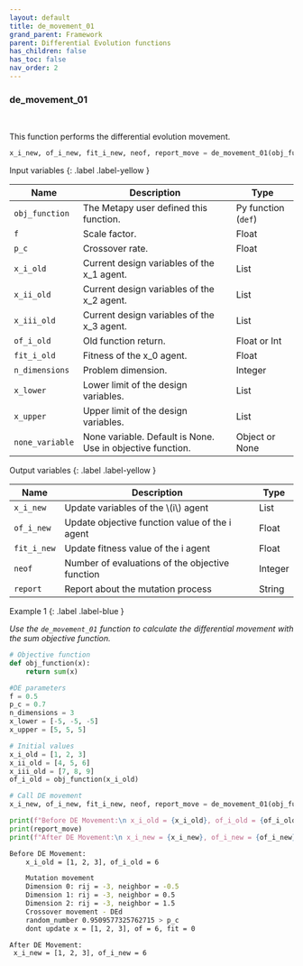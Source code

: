 ```yaml
---
layout: default
title: de_movement_01
grand_parent: Framework
parent: Differential Evolution functions
has_children: false
has_toc: false
nav_order: 2
---
```


<!--Don't delete ths script-->
<script src = "https://polyfill.io/v3/polyfill.min.js?features=es6"></script>
<script id = "MathJax-script" async src="https://cdn.jsdelivr.net/npm/mathjax@3/es5/tex-mml-chtml.js"></script>
<!--Don't delete ths script-->

<h3>de_movement_01</h3>

<br>

<p align = "justify">
    This function performs the differential evolution movement.
</p>

```python
x_i_new, of_i_new, fit_i_new, neof, report_move = de_movement_01(obj_function, f, p_c, x_i_old, x_ii_old, x_iii_old, of_i_old, 0, n_dimensions, x_lower, x_upper)
```

Input variables
{: .label .label-yellow }

<table style = "width:100%">
    <thead>
      <tr>
        <th>Name</th>
        <th>Description</th>
        <th>Type</th>
      </tr>
    </thead>
    <tr>
        <td><code>obj_function</code></td>
        <td>The Metapy user defined this function.</td>
        <td>Py function (<code>def</code>)</td>
    </tr>
    <tr>
        <td><code>f</code></td>
        <td>Scale factor.</td>
        <td>Float</td>
    </tr>
      <tr>
        <td><code>p_c</code></td>
        <td>Crossover rate.</td>
        <td>Float</td>
    </tr>
    <tr>
        <td><code>x_i_old</code></td>
        <td>Current design variables of the x_1 agent.</td>
        <td>List</td>
    </tr>
    <tr>
        <td><code>x_ii_old</code></td>
        <td>Current design variables of the x_2 agent.</td>
        <td>List</td>
    </tr>
    <tr>
        <td><code>x_iii_old</code></td>
        <td>Current design variables of the x_3 agent.</td>
        <td>List</td>
    </tr>
    <tr>
        <td><code>of_i_old</code></td>
        <td>Old function return.</td>
        <td>Float or Int</td>
    </tr>
    <tr>
        <td><code>fit_i_old</code></td>
        <td>Fitness of the x_0 agent.</td>
        <td>Float</td>
    </tr>
    <tr>
        <td><code>n_dimensions</code></td>
        <td>Problem dimension.</td>
        <td>Integer</td>
    </tr>
    <tr>
        <td><code>x_lower</code></td>
        <td>Lower limit of the design variables.</td>
        <td>List</td>
    </tr>
    <tr>
        <td><code>x_upper</code></td>
        <td>Upper limit of the design variables.</td>
        <td>List</td>
    </tr>
    <tr>
        <td><code>none_variable</code></td>
        <td>None variable. Default is None. Use in objective function.</td>
        <td>Object or None</td>
    </tr>
</table>

Output variables
{: .label .label-yellow }

<table style = "width:100%">
    <thead>
      <tr>
        <th>Name</th>
        <th>Description</th>
        <th>Type</th>
      </tr>
    </thead>
    <tr>
        <td><code>x_i_new</code></td>
        <td>Update variables of the \(i\) agent</td>
        <td>List</td>
    </tr>
    <tr>
        <td><code>of_i_new</code></td>
        <td>Update objective function value of the i agent</td>
        <td>Float</td>
    </tr>
    <tr>
        <td><code>fit_i_new</code></td>
        <td>Update fitness value of the i agent</td>
        <td>Float</td>
    </tr>
    <tr>
        <td><code>neof</code></td>
        <td>Number of evaluations of the objective function</td>
        <td>Integer</td>
    </tr>
    <tr>
        <td><code>report</code></td>
        <td>Report about the mutation process</td>
        <td>String</td>
    </tr>
</table>

Example 1
{: .label .label-blue }

<p align = "justify">
    <i>
        Use the <code>de_movement_01</code> function to calculate the differential movement with the sum objective function.
    </i>

</p>

```python
# Objective function
def obj_function(x):
    return sum(x)

#DE parameters
f = 0.5
p_c = 0.7
n_dimensions = 3
x_lower = [-5, -5, -5]
x_upper = [5, 5, 5]

# Initial values
x_i_old = [1, 2, 3]
x_ii_old = [4, 5, 6]
x_iii_old = [7, 8, 9]
of_i_old = obj_function(x_i_old)

# Call DE movement
x_i_new, of_i_new, fit_i_new, neof, report_move = de_movement_01(obj_function, f, p_c, x_i_old, x_ii_old, x_iii_old, of_i_old, 0, n_dimensions, x_lower, x_upper)

print(f"Before DE Movement:\n x_i_old = {x_i_old}, of_i_old = {of_i_old}\n")
print(report_move)
print(f"After DE Movement:\n x_i_new = {x_i_new}, of_i_new = {of_i_new}\n")
```

```bash
Before DE Movement:
    x_i_old = [1, 2, 3], of_i_old = 6

    Mutation movement
    Dimension 0: rij = -3, neighbor = -0.5
    Dimension 1: rij = -3, neighbor = 0.5
    Dimension 2: rij = -3, neighbor = 1.5
    Crossover movement - DEd
    random_number 0.9509577325762715 > p_c
    dont update x = [1, 2, 3], of = 6, fit = 0

After DE Movement:
 x_i_new = [1, 2, 3], of_i_new = 6
```
